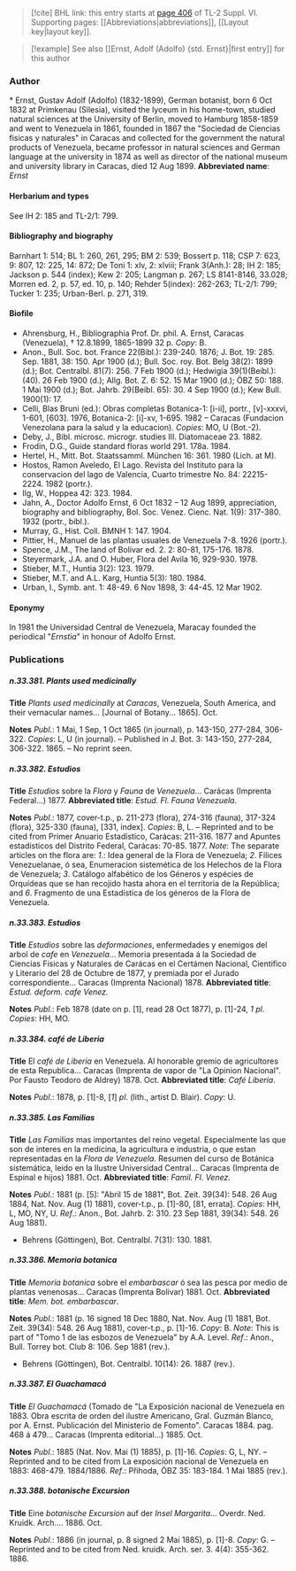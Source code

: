 > [!cite] BHL link: this entry starts at [page 406](https://www.biodiversitylibrary.org/page/33260394) of TL-2 Suppl. VI.
> Supporting pages: [[Abbreviations|abbreviations]], [[Layout key|layout key]].

> [!example] See also [[Ernst, Adolf (Adolfo) {std. Ernst}|first entry]] for this author

### Author

\* Ernst, Gustav Adolf (Adolfo) (1832-1899), German botanist, born 6 Oct 1832 at Primkenau (Silesia), visited the lyceum in his home-town, studied natural sciences at the University of Berlin, moved to Hamburg 1858-1859 and went to Venezuela in 1861, founded in 1867 the "Sociedad de Ciencias fisicas y naturales" in Caracas and collected for the government the natural products of Venezuela, became professor in natural sciences and German language at the university in 1874 as well as director of the national museum and university library in Caracas, died 12 Aug 1899. 
**Abbreviated name**: *Ernst*

#### Herbarium and types

See IH 2: 185 and TL-2/1: 799.

#### Bibliography and biography

Barnhart 1: 514; BL 1: 260, 261, 295; BM 2: 539; Bossert p. 118; CSP 7: 623, 9: 807, 12: 225, 14: 872; De Toni 1: xlv, 2: xlviii; Frank 3(Anh.): 28; IH 2: 185; Jackson p. 544 (index); Kew 2: 205; Langman p. 267; LS 8141-8146, 33.028; Morren ed. 2, p. 57, ed. 10, p. 140; Rehder 5(index): 262-263; TL-2/1: 799; Tucker 1: 235; Urban-Berl. p. 271, 319.

#### Biofile

- Ahrensburg, H., Bibliographia Prof. Dr. phil. A. Ernst, Caracas (Venezuela), † 12.8.1899, 1865-1899 32 p. *Copy*: B.
- Anon., Bull. Soc. bot. France 22(Bibl.): 239-240. 1876; J. Bot. 19: 285. Sep. 1881, 38: 150. Apr 1900 (d.); Bull. Soc. roy. Bot. Belg 38(2): 1899 (d.); Bot. Centralbl. 81(7): 256. 7 Feb 1900 (d.); Hedwigia 39(1)(Beibl.): (40). 26 Feb 1900 (d.); Allg. Bot. Z. 6: 52. 15 Mar 1900 (d.); ÖBZ 50: 188. 1 Mai 1900 (d.); Bot. Jahrb. 29(Beibl. 65): 30. 4 Sep 1900 (d.); Kew Bull. 1900(1): 17.
- Celli, Blas Bruni (ed.): Obras completas Botanica-1: \[i-ii\], portr., \[v\]-xxxvi, 1-601, \[603\]. 1976, Botanica-2: \[i\]-xv, 1-695. 1982 – Caracas (Fundacion Venezolana para la salud y la educacion). *Copies*: MO, U (Bot.-2).
- Deby, J., Bibl. microsc. microgr. studies III. Diatomaceae 23. 1882.
- Frodin, D.G., Guide standard floras world 291. 178a. 1984.
- Hertel, H., Mitt. Bot. Staatssamml. München 16: 361. 1980 (Lich. at M).
- Hostos, Ramon Aveledo, El Lago. Revista del Instituto para la conservacion del lago de Valencia, Cuarto trimestre No. 84: 22215-2224. 1982 (portr.).
- Ilg, W., Hoppea 42: 323. 1984.
- Jahn, A., Doctor Adolfo Ernst, 6 Oct 1832 – 12 Aug 1899, appreciation, biography and bibliography, Bol. Soc. Venez. Cienc. Nat. 1(9): 317-380. 1932 (portr., bibl.).
- Murray, G., Hist. Coll. BMNH 1: 147. 1904.
- Pittier, H., Manuel de las plantas usuales de Venezuela 7-8. 1926 (portr.).
- Spence, J.M., The land of Bolivar ed. 2. 2: 80-81, 175-176. 1878.
- Steyermark, J.A. and O. Huber, Flora del Avila 16, 929-930. 1978.
- Stieber, M.T., Huntia 3(2): 123. 1979.
- Stieber, M.T. and A.L. Karg, Huntia 5(3): 180. 1984.
- Urban, I., Symb. ant. 1: 48-49. 6 Nov 1898, 3: 44-45. 12 Mar 1902.

#### Eponymy

In 1981 the Universidad Central de Venezuela, Maracay founded the periodical "*Ernstia*" in honour of Adolfo Ernst.

### Publications

##### n.33.381. Plants used medicinally

**Title**
*Plants used medicinally* at *Caracas*, Venezuela, South America, and their vernacular names... \[Journal of Botany... 1865\]. Oct.

**Notes**
*Publ*.: 1 Mai, 1 Sep, 1 Oct 1865 (in journal), p. 143-150, 277-284, 306-322. *Copies*: L, U (in journal). – Published in J. Bot. 3: 143-150, 277-284, 306-322. 1865. – No reprint seen.

##### n.33.382. Estudios

**Title**
*Estudios* sobre la *Flora* y *Fauna* de *Venezuela*... Carácas (Imprenta Federal...) 1877.
**Abbreviated title**: *Estud. Fl. Fauna Venezuela*.

**Notes**
*Publ*.: 1877, cover-t.p., p. 211-273 (flora), 274-316 (fauna), 317-324 (flora), 325-330 (fauna), \[331, index\]. *Copies*: B, L. – Reprinted and to be cited from Primer Anuario Estadístico, Carácas: 211-316. 1877 and Apuntes estadisticos del Distrito Federal, Carácas: 70-85. 1877.
*Note*: The separate articles on the flora are: *1*.: Idea general de la Flora de Venezuela; *2*. Filices Venezuelanae, ó sea, Enumeracion sistemética de los Helechos de la Flora de Venezuela; *3*. Catálogo alfabético de los Géneros y espécies de Orquídeas que se han recojido hasta ahora en el territoria de la República; and *6*. Fragmento de una Estadística de los géneros de la Flora de Venezuela.

##### n.33.383. Estudios

**Title**
*Estudios* sobre las *deformaciones*, enfermedades y enemigos del arbol de *cafe* en *Venezuela*... Memoria presentada á la Sociedad de Ciencias Fisicas y Naturales de Carácas en el Certámen Nacional, Cientifico y Literario del 28 de Octubre de 1877, y premiada por el Jurado correspondiente... Caracas (Imprenta Nacional) 1878.
**Abbreviated title**: *Estud. deform. cafe Venez.*

**Notes**
*Publ*.: Feb 1878 (date on p. \[1\], read 28 Oct 1877), p. \[1\]-24, *1 pl*. *Copies*: HH, MO.

##### n.33.384. café de Liberia

**Title**
El *café de Liberia* en Venezuela. Al honorable gremio de agricultores de esta Republica... Caracas (Imprenta de vapor de "La Opinion Nacional". Por Fausto Teodoro de Aldrey) 1878. Oct.
**Abbreviated title**: *Café Liberia*.

**Notes**
*Publ*.: 1878, p. \[1\]-8, \[*1*\] *pl*. (lith., artist D. Blair). *Copy*: U.

##### n.33.385. Las Familias

**Title**
*Las Familias* mas importantes del reino vegetal. Especialmente las que son de interes en la medicina, la agricultura e industria, o que estan representadas en la *Flora de Venezuela*. Resumen del curso de Botánica sistemática, leido en la Ilustre Universidad Central... Caracas (Imprenta de Espinal e hijos) 1881. Oct.
**Abbreviated title**: *Famil. Fl. Venez.*

**Notes**
*Publ*.: 1881 (p. \[5\]: "Abril 15 de 1881", Bot. Zeit. 39(34): 548. 26 Aug 1884, Nat. Nov. Aug (1) 1881), cover-t.p., p. \[1\]-80, \[81, errata\]. *Copies*: HH, L, MO, NY, U.
*Ref*.: Anon., Bot. Jahrb. 2: 310. 23 Sep 1881, 39(34): 548. 26 Aug 1881).
- Behrens (Göttingen), Bot. Centralbl. 7(31): 130. 1881.

##### n.33.386. Memoria botanica

**Title**
*Memoria botanica* sobre el *embarbascar* ó sea las pesca por medio de plantas venenosas... Caracas (Imprenta Bolivar) 1881. Oct.
**Abbreviated title**: *Mem. bot. embarbascar*.

**Notes**
*Publ*.: 1881 (p. 16 signed 18 Dec 1880, Nat. Nov. Aug (1) 1881, Bot. Zeit. 39(34): 548. 26 Aug 1881), cover-t.p., p. \[1\]-16. *Copy*: B.
*Note*: This is part of "Tomo 1 de las esbozos de Venezuela" by A.A. Level.
*Ref*.: Anon., Bull. Torrey bot. Club 8: 106. Sep 1881 (rev.).
- Behrens (Göttingen), Bot. Centralbl. 10(14): 26. 1887 (rev.).

##### n.33.387. El Guachamacá

**Title**
*El Guachamacá* (Tomado de "La Exposición nacional de Venezuela en 1883. Obra escrita de orden del ilustre Americano, Gral. Guzmán Blanco, por A. Ernst. Publicación del Ministerio de Fomento". Caracas 1884. pag. 468 á 479... Caracas (Imprenta editorial...) 1885. Oct.

**Notes**
*Publ*.: 1885 (Nat. Nov. Mai (1) 1885), p. \[1\]-16. *Copies*: G, L, NY. – Reprinted and to be cited from La exposición nacional de Venezuela en 1883: 468-479. 1884/1886.
*Ref*.: Přihoda, ÖBZ 35: 183-184. 1 Mai 1885 (rev.).

##### n.33.388. botanische Excursion

**Title**
Eine *botanische Excursion* auf der *Insel Margarita*... Overdr. Ned. Kruidk. Arch.... 1886. Oct.

**Notes**
*Publ*.: 1886 (in journal, p. 8 signed 2 Mai 1885), p. \[1\]-8. *Copy*: G. – Reprinted and to be cited from Ned. kruidk. Arch. ser. 3. 4(4): 355-362. 1886.


